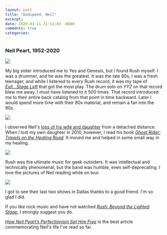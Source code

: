 ```yaml
---
layout: post
title: "Godspeed, Neil"
excerpt: 
date: 2020-01-11 21:11:03 -0600
comments: true
categories: 
---
```


### Neil Peart, 1952-2020

![]({{site.url}}/assets/2020/01/rush/neil1.jpg)

My big sister introduced me to Yes and Genesis, but I found Rush myself. I was a drummer, and he was the greatest. It was the late 80s, I was a fresh teenager, and while I listened to every Rush record, it was my tape of _[Exit...Stage Left](https://www.cygnus-x1.net/links/rush/albums-exitstageleft.php)_ that got the most play. The drum solo on _YYZ_ on that record blew me away. I must have listened to it 500 times. That record introduced me to their entire back catalog from that point in time backward. Later I would spend more time with their 80s material, and remain a fan into the 90s.

![]({{site.url}}/assets/2020/01/rush/exitstageleft-1.jpg)

I observed Neil's [loss of his wife and daughter](https://en.wikipedia.org/wiki/Neil_Peart#Family_tragedy_and_recovery) from a detached distance. When I lost my own daughter in 2010, however, I read his book _[Ghost Rider: Travels on the Healing Road](https://en.wikipedia.org/wiki/Ghost_Rider:_Travels_on_the_Healing_Road)_. It moved me and helped in some small way in my healing.

![]({{site.url}}/assets/2020/01/rush/neil_reads.jpg)

Rush was the ultimate music for geek outsiders. It was intellectual and technically phenomenal, but the band was humble, even self-deprecating. I love the pictures of Neil reading while on tour.

![]({{site.url}}/assets/2020/01/rush/rush1.jpg)

I got to see their last two shows in Dallas thanks to a good friend. I'm so glad I did.

If you like rock music and have not watched _[Rush: Beyond the Lighted Stage](https://en.wikipedia.org/wiki/Rush:_Beyond_the_Lighted_Stage)_, I strongly suggest you do.

_[How Neil Peart’s Perfectionism Set Him Free](https://www.rollingstone.com/music/music-features/neil-peart-rush-drumming-tribute-936430/)_ is the best article commemorating Neil's life I've read so far.
